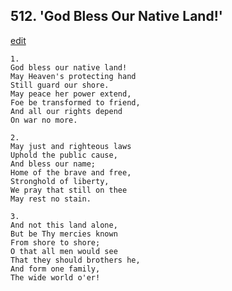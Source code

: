 
## 512.  'God Bless Our Native Land!'
[edit](https://docs.google.com/document/d/1oSB%2Dq5_HK_LegXPjzYHOudTBBHSRyt%2Do/edit?mode=html)



    1.
    God bless our native land! 
    May Heaven's protecting hand 
    Still guard our shore. 
    May peace her power extend, 
    Foe be transformed to friend, 
    And all our rights depend 
    On war no more. 

    2.
    May just and righteous laws 
    Uphold the public cause, 
    And bless our name; 
    Home of the brave and free, 
    Stronghold of liberty, 
    We pray that still on thee 
    May rest no stain. 

    3.
    And not this land alone, 
    But be Thy mercies known 
    From shore to shore; 
    O that all men would see 
    That they should brothers he, 
    And form one family, 
    The wide world o'er!
